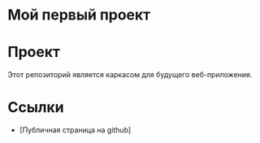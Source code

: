 # Мой первый проект
# Проект
Этот репозиторий является каркасом для будущего веб-приложения.
# Ссылки
- [Публичная страница на github]